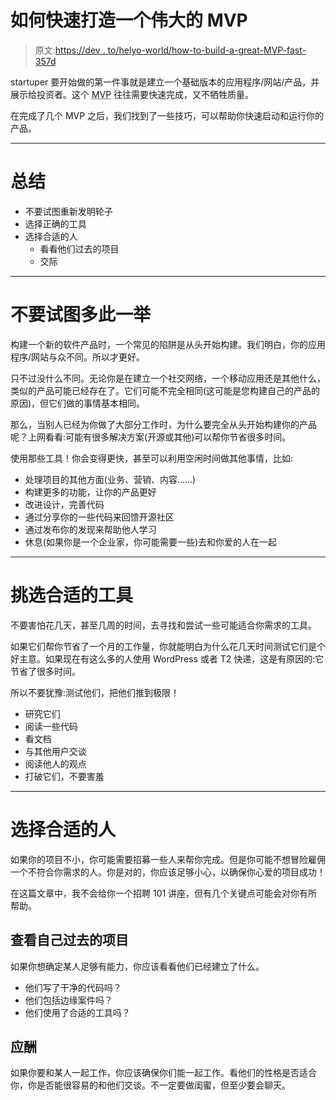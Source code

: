 # 如何快速打造一个伟大的 MVP

> 原文:[https://dev . to/helyo-world/how-to-build-a-great-MVP-fast-357d](https://dev.to/helyo-world/how-to-build-a-great-mvp-fast-357d)

startuper 要开始做的第一件事就是建立一个基础版本的应用程序/网站/产品，并展示给投资者。这个 <abbr title="Minimum Viable Product">MVP</abbr> 往往需要快速完成，又不牺牲质量。

在完成了几个 MVP 之后，我们找到了一些技巧，可以帮助你快速启动和运行你的产品。

* * *

# [](#summary)总结

*   不要试图重新发明轮子
*   选择正确的工具
*   选择合适的人
    *   看看他们过去的项目
    *   交际

* * *

# [](#dont-try-to-reinvent-the-wheel)不要试图多此一举

构建一个新的软件产品时，一个常见的陷阱是从头开始构建。我们明白，你的应用程序/网站与众不同。所以才更好。

只不过没什么不同。无论你是在建立一个社交网络，一个移动应用还是其他什么，类似的产品可能已经存在了。它们可能不完全相同(这可能是您构建自己的产品的原因)，但它们做的事情基本相同。

那么，当别人已经为你做了大部分工作时，为什么要完全从头开始构建你的产品呢？上网看看:可能有很多解决方案(开源或其他)可以帮你节省很多时间。

使用那些工具！你会变得更快，甚至可以利用空闲时间做其他事情，比如:

*   处理项目的其他方面(业务、营销、内容……)
*   构建更多的功能，让你的产品更好
*   改进设计，完善代码
*   通过分享你的一些代码来回馈开源社区
*   通过发布你的发现来帮助他人学习
*   休息(如果你是一个企业家，你可能需要一些)去和你爱的人在一起

* * *

# [](#pick-the-right-tools)挑选合适的工具

不要害怕花几天，甚至几周的时间，去寻找和尝试一些可能适合你需求的工具。

如果它们帮你节省了一个月的工作量，你就能明白为什么花几天时间测试它们是个好主意。如果现在有这么多的人使用 WordPress 或者 T2 快递，这是有原因的:它节省了很多时间。

所以不要犹豫:测试他们，把他们推到极限！

*   研究它们
*   阅读一些代码
*   看文档
*   与其他用户交谈
*   阅读他人的观点
*   打破它们，不要害羞

* * *

# [](#choose-the-right-people)选择合适的人

如果你的项目不小，你可能需要招募一些人来帮你完成。但是你可能不想冒险雇佣一个不符合你需求的人。你是对的，你应该足够小心，以确保你心爱的项目成功！

在这篇文章中，我不会给你一个招聘 101 讲座，但有几个关键点可能会对你有所帮助。

## [](#look-at-their-past-projects)查看自己过去的项目

如果你想确定某人足够有能力，你应该看看他们已经建立了什么。

*   他们写了干净的代码吗？
*   他们包括边缘案件吗？
*   他们使用了合适的工具吗？

## [](#socialize)应酬

如果你要和某人一起工作，你应该确保你们能一起工作。看他们的性格是否适合你，你是否能很容易的和他们交谈。不一定要做闺蜜，但至少要会聊天。